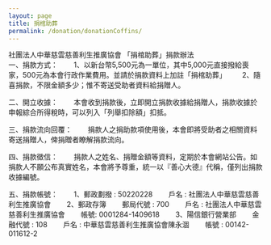 ```yaml
---
layout: page
title: 捐棺助葬
permalink: /donation/donationCoffins/
---
```


社團法人中華慈雲慈善利生推廣協會
「捐棺助葬」捐款辦法
<br>
一、捐款方式：
&nbsp;&nbsp;&nbsp;&nbsp;&nbsp;&nbsp;&nbsp;1、以新台幣5,500元為一單位，其中5,000元直接撥給喪家，500元為本會行政作業費用。並請於捐款資料上加註「捐棺助葬」
&nbsp;&nbsp;&nbsp;&nbsp;&nbsp;&nbsp;&nbsp;2、隨喜捐款，不限金額多少；惟不寄送受助者資料給捐贈人。

二、開立收據：
&nbsp;&nbsp;&nbsp;&nbsp;&nbsp;&nbsp;&nbsp;本會收到捐款後，立即開立捐款收據給捐贈人，捐款收據於申報綜合所得稅時，可以列入「列舉扣除額」扣抵。

三、捐款流向回覆：
&nbsp;&nbsp;&nbsp;&nbsp;&nbsp;&nbsp;&nbsp;捐款人之捐助款項使用後，本會即將受助者之相關資料寄送捐贈人，俾捐贈者瞭解捐款流向。

四、捐款徵信：
&nbsp;&nbsp;&nbsp;&nbsp;&nbsp;&nbsp;&nbsp;捐款人之姓名、捐贈金額等資料，定期於本會網站公告。如捐款人不願公布真實姓名，本會將予尊重，統一以『善心大德』代稱，僅列出捐款收據編號。

五、捐款帳號：
&nbsp;&nbsp;&nbsp;&nbsp;&nbsp;&nbsp;&nbsp;1、郵政劃撥 : 50220228
&nbsp;&nbsp;&nbsp;&nbsp;&nbsp;&nbsp;&nbsp;戶名 : 社團法人中華慈雲慈善利生推廣協會
&nbsp;&nbsp;&nbsp;&nbsp;&nbsp;&nbsp;&nbsp;2、郵政存簿
&nbsp;&nbsp;&nbsp;&nbsp;&nbsp;&nbsp;&nbsp;郵局代號 : 700
&nbsp;&nbsp;&nbsp;&nbsp;&nbsp;&nbsp;&nbsp;戶名 : 社團法人中華慈雲慈善利生推廣協會
&nbsp;&nbsp;&nbsp;&nbsp;&nbsp;&nbsp;&nbsp;帳號: 0001284-1409618
&nbsp;&nbsp;&nbsp;&nbsp;&nbsp;&nbsp;&nbsp;3、陽信銀行營業部
&nbsp;&nbsp;&nbsp;&nbsp;&nbsp;&nbsp;&nbsp;金融代號 : 108
&nbsp;&nbsp;&nbsp;&nbsp;&nbsp;&nbsp;&nbsp;戶名 : 中華慈雲慈善利生推廣協會陳永涸
&nbsp;&nbsp;&nbsp;&nbsp;&nbsp;&nbsp;&nbsp;帳號 : 00142-011612-2
